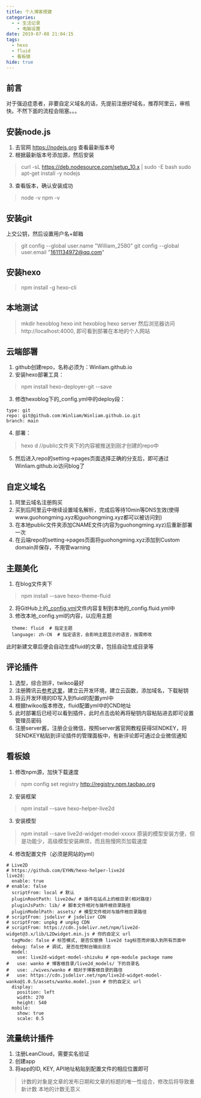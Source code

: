 ```yaml
---
title: 个人博客搭建
categories:
  - - 生活记录
    - 电脑设置
date: 2019-07-08 21:04:15
tags:
  - hexo
  - fluid
  - 看板娘
hide: true
---
```

## 前言
对于强迫症患者，非要自定义域名的话，先提前注册好域名，推荐阿里云，审核快。不然下面的流程会阻塞。。。

## 安装node.js
1. 去官网 https://nodejs.org 查看最新版本号
2. 根据最新版本号添加源，然后安装
>curl -sL https://deb.nodesource.com/setup_10.x | sudo -E bash
>sudo apt-get install -y nodejs<br>
3. 查看版本，确认安装成功
>node -v
>npm -v

## 安装git
上交公钥，然后设置用户名+邮箱
>git config --global user.name "William_2580"
>git config --global user.email "1611134972@qq.com"

## 安装hexo
>npm install -g hexo-cli

## 本地测试
>mkdir hexoblog
>hexo init hexoblog
>hexo server
然后浏览器访问http://localhost:4000, 即可看到部署在本地的个人网站

## 云端部署
1. github创建repo，名称必须为：Winliam.github.io
2. 安装hexo部署工具：
>npm install hexo-deployer-git --save
3. 修改hexoblog下的_config.yml中的deploy段：
```
type: git
repo: git@github.com:Winliam/Winliam.github.io.git
branch: main
```
4. 部署：
>hexo d //public文件夹下的内容被推送到刚才创建的repo中
5. 然后进入repo的setting->pages页面选择正确的分支后，即可通过Winliam.github.io访问blog了

## 自定义域名
1. 阿里云域名注册购买
2. 买到后阿里云中继续设置域名解析，完成后等待10min等DNS生效(使得www.guohongming.xyz和guohongming.xyz都可以被访问到)
3. 在本地public文件夹添加CNAME文件(内容为guohongming.xyz)后重新部署一次
4. 在云端repo的setting->pages页面将guohongming.xyz添加到Custom domain并保存，不用管warning

## 主题美化
  1. 在blog文件夹下
  >npm install --save hexo-theme-fluid
  2. 将GitHub上的[_config.yml](https://github.com/fluid-dev/hexo-theme-fluid/blob/master/_config.yml)文件内容复制到本地的_config.fluid.yml中 
  3. 修改本地_config.yml的内容，以应用主题

  ```
	theme: fluid  # 指定主题
	language: zh-CN  # 指定语言，会影响主题显示的语言，按需修改
  ```

此时新建文章后便会自动生成fluid的文章，包括自动生成目录等

## 评论插件
  1. 选型，综合测评，twikoo最好
  2. 注册腾讯云[参考这里](https://blog.zhheo.com/p/2e6bbbd0.html)，建立云开发环境，建立云函数，添加域名，下载秘钥
  3. 将云开发环境的ID写入到fluid的配置yml中
  4. 根据twikoo版本修改，fluid配置yml中的CND地址
  5. 此时部署后已经可以看到插件，此时点击齿轮再将秘钥内容粘贴进去即可设置管理员密码
  6. 注册server酱，注册企业微信，按照server酱官网教程获得SENDKEY，将SENDKEY粘贴到评论插件的管理面板中，有新评论即可通过企业微信通知

## 看板娘
1. 修改npm源，加快下载速度
  > npm config set registry http://registry.npm.taobao.org
2. 安装框架
  > npm install --save hexo-helper-live2d
3. 安装模型
  > npm install --save live2d-widget-model-xxxxx
  > 原装的模型安装方便，但是功能少，高级模型安装麻烦，而且拖慢网页加载速度
4. 修改配置文件（必须是网站的yml）
```
# Live2D
# https://github.com/EYHN/hexo-helper-live2d
live2d:
  enable: true
# enable: false
  scriptFrom: local # 默认
  pluginRootPath: live2dw/ # 插件在站点上的根目录(相对路径)
  pluginJsPath: lib/ # 脚本文件相对与插件根目录路径
  pluginModelPath: assets/ # 模型文件相对与插件根目录路径
# scriptFrom: jsdelivr # jsdelivr CDN
# scriptFrom: unpkg # unpkg CDN
# scriptFrom: https://cdn.jsdelivr.net/npm/live2d-widget@3.x/lib/L2Dwidget.min.js # 你的自定义 url
  tagMode: false # 标签模式, 是否仅替换 live2d tag标签而非插入到所有页面中
  debug: false # 调试, 是否在控制台输出日志
  model:
    use: live2d-widget-model-shizuku # npm-module package name
#   use: wanko # 博客根目录/live2d_models/ 下的目录名
#   use: ./wives/wanko # 相对于博客根目录的路径
#   use: https://cdn.jsdelivr.net/npm/live2d-widget-model-wanko@1.0.5/assets/wanko.model.json # 你的自定义 url
  display:
    position: left
    width: 270
    height: 540
  mobile:
    show: true
    scale: 0.5
```

## 流量统计插件
1. 注册LeanCloud，需要实名验证
2. 创建app
3. 将app的ID, KEY, API地址粘贴到配置文件的相应位置即可
> 计数的对象是文章的发布日期和文章的标题的唯一性组合，修改后将导致重新计数
> 本地的计数无意义
